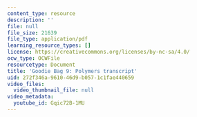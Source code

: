 ```yaml
---
content_type: resource
description: ''
file: null
file_size: 21639
file_type: application/pdf
learning_resource_types: []
license: https://creativecommons.org/licenses/by-nc-sa/4.0/
ocw_type: OCWFile
resourcetype: Document
title: 'Goodie Bag 9: Polymers transcript'
uid: 272f346a-9610-46d9-b057-1c1fae440659
video_files:
  video_thumbnail_file: null
video_metadata:
  youtube_id: Gqic72B-1MU
---
```

